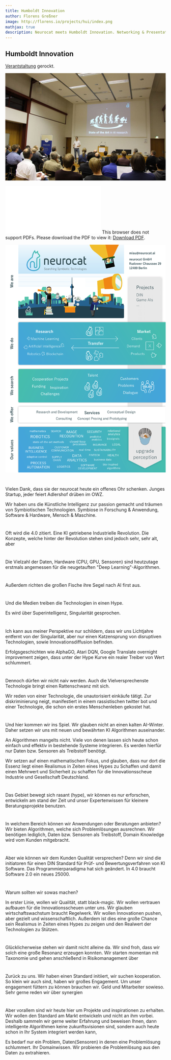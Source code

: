 ```yaml
---
title: Humboldt Innovation
author: Florens Greßner
image: http://florens.io/projects/hui/index.png
mathjax: true
description: Neurocat meets Humboldt Innovation. Networking & Presentation.
---
```


## Humboldt Innovation

[Verantstaltung](https://www.humboldt-innovation.de/de/events/Kooperationsangebote-der-Wissenschaft-im-Bereich-IT-in-Adlershof-261.html) gerockt.

![ncG](./ncG.JPG)

<object data="./nc.pdf" type="application/pdf" width="700px" height="700px">
    <embed src="./nc.pdf">
        This browser does not support PDFs. Please download the PDF to view it: <a href="http://yoursite.com/the.pdf">Download PDF</a>.</p>
    </embed>
</object>

![poster](neurocat_poster-1.png)

#
Vielen Dank, dass sie der neurocat heute ein offenes Ohr schenken.
Junges Startup, jeder feiert Adlershof drüben im OWZ.

Wir haben uns die Künstliche Intelligenz zur passion gemacht und träumen von Symbiotischen Technologien. Symbiose in Forschung & Anwendung, Software & Hardware, Mensch & Maschine.

#

Oft wird die 4.0 zitiert. Eine KI getriebene Industrielle Revolution.
Die Konzepte, welche hinter der Revolution stehen sind jedoch sehr, sehr alt, aber 

#
Die Vielzahl der Daten, Hardware (CPU, GPU, Sensoren) sind heutzutage erstmals angemessen für die neugetauften "Deep Learning"-Algorithmen.
#
Außerdem richten die großen Fische ihre Segel nach AI first aus.
#
Und die Medien treiben die Technologien in einen Hype.

Es wird über Superintelligenz, Singularität gesprochen.

#

Ich kann aus meiner Perspektive nur schildern, dass wir uns Lichtjahre entfernt von der Singularität, aber nur einen Katzensprung von disruptiven Technologien, sowie Innovationsdiffusion befinden. 

Erfolgsgeschichten wie AlphaGO, Atari DQN, Google Translate overnight improvement zeigen, dass unter der Hype Kurve ein realer Treiber von Wert schlummert.

#

Dennoch dürfen wir nicht naiv werden. Auch die Vielversprechenste Technologie bringt einen Rattenschwanz mit sich.

Wir reden von einer Technologie, die unautorisiert einkäufe tätigt. Zur diskriminierung neigt, manifestiert in einem rassistischen twitter bot und einer Technologie, die schon ein erstes Menschenleben gekostet hat.

#

Und hier kommen wir ins Spiel. Wir glauben nicht an einen kalten AI-Winter. Daher setzen wir uns mit neuen und bewährten KI Algorithmen auseinander.

An Algorithmen mangelts nicht. Viele von denen lassen sich heute schon einfach und effektiv in bestehende Systeme integrieren. Es werden hierfür nur Daten bzw. Sensoren als Treibstoff benötigt.

Wir setzen auf einen mathematischen Fokus, und glauben, dass nur dort die Essenz liegt einen Realismus in Zeiten eines Hypes zu Schaffen und damit einen Mehrwert und Sicherheit zu schaffen für die Innovationsscheue Industrie und Gesellschaft Deutschland.

#

Das Gebiet bewegt sich rasant (hype), wir können es nur erforschen, entwickeln am stand der Zeit und unser Expertenwissen für kleinere Beratungsprojekte benutzen.

#

In welchem Bereich können wir Anwendungen oder Beratungen anbieten?
Wir bieten Algorithmen, welche sich Problemlösungen ausrechnen. Wir benötigen lediglich, Daten bzw. Sensoren als Treibstoff, Domain Knowledge wird vom Kunden mitgebracht.

#

Aber wie können wir dem Kunden Qualität versprechen?
Denn wir sind die initiatoren für einen DIN Standard für Prüf- und Bewertungsverfahren von KI Software. Das Programmierparadigma hat sich geändert. In 4.0 braucht Software 2.0 ein neues 25000.

#

Warum sollten wir sowas machen?

In erster Linie, wollen wir Qualität, statt black-magic.
Wir wollen vertrauen aufbauen für die Innovationsscheuen unter uns. 
Wir glauben wirtschaftswachstum braucht Regelwerk. Wir wollen Innovationen pushen, aber gezielt und wissenschaftlich. 
Außerdem ist dies eine große Chance sein Realismus in Zeiten eines Hypes zu zeigen und den Realwert der Technologien zu Stützen.
#

Glücklicherweise stehen wir damit nicht alleine da. Wir sind froh, dass wir solch eine große Resonanz  erzeugen konnten.
Wir starten momentan mit Taxonomie und gehen anschließend in Risikomanagement über

#

Zurück zu uns. 
Wir haben einen Standard initiiert, wir suchen kooperation. So klein wir auch sind, haben wir großes Engagement.
Um unser engagement füttern zu können brauchen wir.
Geld und Mitarbeiter sowieso. Sehr gerne reden wir über synergien 

#

Aber vorallem sind wir heute hier um Projekte und inspirationen zu erhalten. Wir wollen den Standard am Markt entwickeln und nicht an ihm vorbei. Deshalb sammeln wir gerne weiter Erfahrung und beweisen Ihnen, dann intelligente Algorithmen keine zukunftsvisionen sind, sondern auch heute schon in Ihr System integriert werden kann, 


Es bedarf nur ein Problem, Daten(Sensoren) in denen eine Problemlösung schlummert. Ihr Domainwissen. Wir probieren die Problemlösung aus den Daten zu extrahieren.
